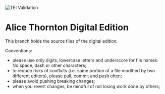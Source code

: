 ![TEI Validation](https://github.com/kingsdigitallab/alice-thornton/actions/workflows/validate-tei.yml/badge.svg?branch=edition)

# Alice Thornton Digital Edition

This branch holds the source files of the digital edition.

Conventions:
* please use only digits, lowercase letters and underscore for file names. No space, dash or other characters;
* to reduce risks of conflicts (i.e. same portion of a file modified by two different editors), please pull, commit and push often;
* please avoid pushing breaking changes;
* when you revert changes, be mindful of not losing work done by others;
